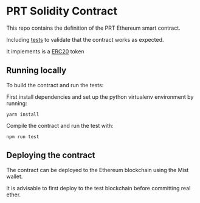 # PRT Solidity Contract

This repo contains the definition of the PRT Ethereum smart contract.

Including [tests](test) to validate that the contract works as expected.

It implements is a [ERC20](https://github.com/ethereum/EIPs/blob/master/EIPS/eip-20.md) token

## Running locally

To build the contract and run the tests:

First install dependencies and set up the python virtualenv environment by running:

```
yarn install
```

Compile the contract and run the test with:

```
npm run test
```

## Deploying the contract

The contract can be deployed to the Ethereum blockchain using the Mist wallet.

It is advisable to first deploy to the test blockchain before committing real ether.

